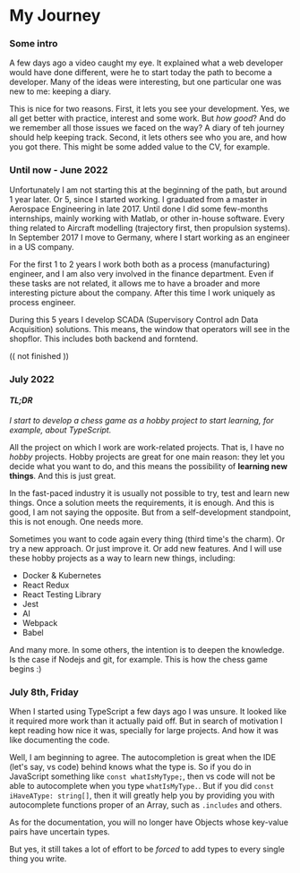 # My Journey

### Some intro

<p>A few days ago a video caught my eye. It explained what a web developer would have done different, were he to start today the path to become a developer. Many of the ideas were interesting, but one particular one was new to me: keeping a diary.</p>

<p>This is nice for two reasons. First, it lets you see your development. Yes, we all get better with practice, interest and some work. But <i>how good</i>? And do we remember all those issues we faced on the way? A diary of teh journey should help keeping track. Second, it lets others see who you are, and how you got there. This might be some added value to the CV, for example.</p>

### Until now - June 2022

<p>Unfortunately I am not starting this at the beginning of the path, but around 1 year later. Or 5, since I started working. I graduated from a master in Aerospace Engineering in late 2017. Until done I did some few-months internships, mainly working with Matlab, or other in-house software. Every thing related to Aircraft modelling (trajectory first, then propulsion systems). In September 2017 I move to Germany, where I start working as an engineer in a US company.</p>

<p>For the first 1 to 2 years I work both both as a process (manufacturing) engineer, and I am also very involved in the finance department. Even if these tasks are not related, it allows me to have a broader and more interesting picture about the company. After this time I work uniquely as process engineer.</p>

<p>During this 5 years I develop SCADA (Supervisory Control adn Data Acquisition) solutions. This means, the window that operators will see in the shopflor. This includes both backend and forntend.</p>

(( not finished ))

### July 2022

#### <i>TL;DR</i>

<p><i>I start to develop a chess game as a hobby project to start learning, for example, about TypeScript.</i></p>

<p>All the project on which I work are work-related projects. That is, I have no <i>hobby</i> projects. Hobby projects are great for one main reason: they let you decide what you want to do, and this means the possibility of <b>learning new things</b>. And this is just great.</p>

<p>In the fast-paced industry it is usually not possible to try, test and learn new things. Once a solution meets the requirements, it is enough. And this is good, I am not saying the opposite. But from a self-development standpoint, this is not enough. One needs more.</p>

<p>Sometimes you want to code again every thing (third time's the charm). Or try a new approach. Or just improve it. Or add new features. And I will use these hobby projects as a way to learn new things, including:</p>

<ul>
<li>Docker & Kubernetes</li>
<li>React Redux</li>
<li>React Testing Library</li>
<li>Jest</li>
<li>AI</li>
<li>Webpack</li>
<li>Babel</li>
</ul>

<p>And many more. In some others, the intention is to deepen the knowledge. Is the case if Nodejs and git, for example. This is how the chess game begins :)</p>

### July 8th, Friday

When I started using TypeScript a few days ago I was unsure. It looked like it required more work than it actually paid off. But in search of motivation I kept reading how nice it was, specially for large projects. And how it was like documenting the code.

Well, I am beginning to agree. The autocompletion is great when the IDE (let's say, vs code) behind knows what the type is. So if you do in JavaScript something like `const whatIsMyType;`, then vs code will not be able to autocomplete when you type `whatIsMyType.`. But if you did `const iHaveAType: string[]`, then it will greatly help you by providing you with autocomplete functions proper of an Array, such as `.includes` and others.

As for the documentation, you will no longer have Objects whose key-value pairs have uncertain types.

But yes, it still takes a lot of effort to be <i>forced</i> to add types to every single thing you write.
